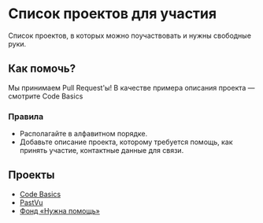 # Список проектов для участия

Список проектов, в которых можно поучаствовать и нужны свободные руки.

## Как помочь?

Мы принимаем Pull Request'ы! В качестве примера описания проекта — смотрите Code Basics

### Правила

* Располагайте в алфавитном порядке.
* Добавьте описание проекта, которому требуется помощь, как принять участие, контактные данные для связи.

## Проекты

* [Code Basics](./projects/code-basics/README.md)
* [PastVu](./projects/pastvu/README.md)
* [Фонд «Нужна помощь»](./projects/nuzhnapomosh/README.md)
